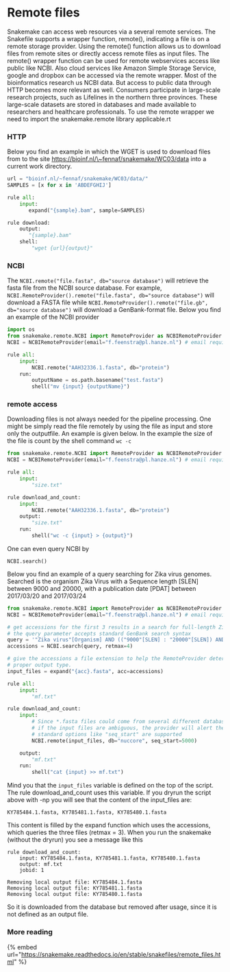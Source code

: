 # Remote files

Snakemake can access web resources via a several remote services. The Snakefile supports a wrapper function, remote(), indicating a file is on a remote storage provider. Using the remote() function allows us to download files from remote sites or directly access remote files as input files. The remote() wrapper function can be used for remote webservices access like public like NCBI. Also cloud services like Amazon Simple Storage Service, google and dropbox can be accessed via the remote wrapper. Most of the bioinformatics research us NCBI data. But access to public data through HTTP becomes more relevant as well. Consumers participate in large-scale research projects, such as Lifelines in the northern three provinces. These large-scale datasets are stored in databases and made available to researchers and healthcare professionals. To use the remote wrapper we need to import the snakemake.remote library applicable.rt

### HTTP

Below you find an example in which the WGET is used to download files from to the site https://bioinf.nl/\~fennaf/snakemake/WC03/data into a current work directory.

```python
url = "bioinf.nl/~fennaf/snakemake/WC03/data/"
SAMPLES = [x for x in 'ABDEFGHIJ']

rule all:
    input:
       expand("{sample}.bam", sample=SAMPLES)

rule download:
    output:
       "{sample}.bam"
    shell:
        "wget {url}{output}"
```

### NCBI

The `NCBI.remote("file.fasta", db="source database")` will retrieve the fasta file from the NCBI source database. For example, `NCBI.RemoteProvider().remote("file.fasta", db="source database")` will download a FASTA file while `NCBI.RemoteProvider().remote("file.gb", db="source database")` will download a GenBank-format file. Below you find an example of the NCBI provider

```python
import os
from snakemake.remote.NCBI import RemoteProvider as NCBIRemoteProvider
NCBI = NCBIRemoteProvider(email="f.feenstra@pl.hanze.nl") # email required by NCBI

rule all:
    input:
        NCBI.remote("AAH32336.1.fasta", db="protein")
    run:
        outputName = os.path.basename("test.fasta")
        shell("mv {input} {outputName}")
```

### remote access

Downloading files is not always needed for the pipeline processing. One might be simply read the file remotely by using the file as input and store only the outputfile. An example is given below. In the example the size of the file is count by the shell command `wc -c`

```python
from snakemake.remote.NCBI import RemoteProvider as NCBIRemoteProvider
NCBI = NCBIRemoteProvider(email="f.feenstra@pl.hanze.nl") # email required by NCBI to prevent abuse

rule all:
    input:
        "size.txt"

rule download_and_count:
    input:
        NCBI.remote("AAH32336.1.fasta", db="protein")
    output:
        "size.txt"
    run:
        shell("wc -c {input} > {output}")
```

One can even query NCBI by

```
NCBI.search()
```

Below you find an example of a query searching for Zika virus genomes. Searched is the organism Zika Virus with a Sequence length \[SLEN] between 9000 and 20000, with a publication date \[PDAT] between 2017/03/20 and 2017/03/24

```python
from snakemake.remote.NCBI import RemoteProvider as NCBIRemoteProvider
NCBI = NCBIRemoteProvider(email="f.feenstra@pl.hanze.nl") # email required by NCBI to prevent abuse

# get accessions for the first 3 results in a search for full-length Zika virus genomes
# the query parameter accepts standard GenBank search syntax
query = '"Zika virus"[Organism] AND (("9000"[SLEN] : "20000"[SLEN]) AND ("2017/03/20"[PDAT] : "2017/03/24"[PDAT])) '
accessions = NCBI.search(query, retmax=4)

# give the accessions a file extension to help the RemoteProvider determine the
# proper output type.
input_files = expand("{acc}.fasta", acc=accessions)

rule all:
    input:
        "mf.txt"

rule download_and_count:
    input:
        # Since *.fasta files could come from several different databases, specify the database here.
        # if the input files are ambiguous, the provider will alert the user with possible options
        # standard options like "seq_start" are supported
        NCBI.remote(input_files, db="nuccore", seq_start=5000)

    output:
        "mf.txt"
    run:
        shell("cat {input} >> mf.txt")
```

Mind you that the `input_files` variable is defined on the top of the script. The rule download\_and\_count uses this variable. If you dryrun the script above with -np you will see that the content of the input\_files are:

```
KY785484.1.fasta, KY785481.1.fasta, KY785480.1.fasta
```

This content is filled by the expand function which uses the accessions, which queries the three files (retmax = 3). When you run the snakemake (without the dryrun) you see a message like this

```
rule download_and_count:
    input: KY785484.1.fasta, KY785481.1.fasta, KY785480.1.fasta
    output: mf.txt
    jobid: 1

Removing local output file: KY785484.1.fasta
Removing local output file: KY785481.1.fasta
Removing local output file: KY785480.1.fasta
```

So it is downloaded from the database but removed after usage, since it is not defined as an output file.

### More reading

{% embed url="https://snakemake.readthedocs.io/en/stable/snakefiles/remote_files.html" %}
